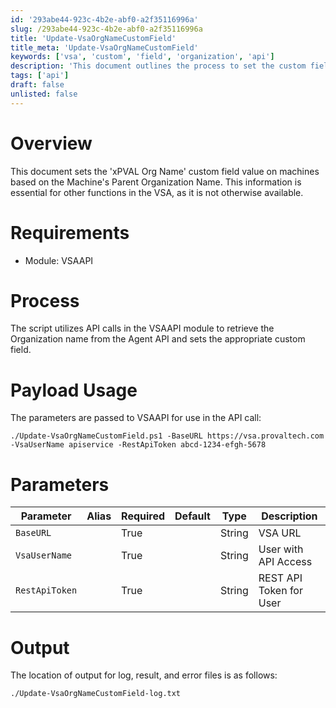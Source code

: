 ```yaml
---
id: '293abe44-923c-4b2e-abf0-a2f35116996a'
slug: /293abe44-923c-4b2e-abf0-a2f35116996a
title: 'Update-VsaOrgNameCustomField'
title_meta: 'Update-VsaOrgNameCustomField'
keywords: ['vsa', 'custom', 'field', 'organization', 'api']
description: 'This document outlines the process to set the custom field value for "xPVAL Org Name" on machines based on the Parent Organization Name using the VSAAPI module. It details the requirements, process, parameters, and output for the script.'
tags: ['api']
draft: false
unlisted: false
---
```


# Overview

This document sets the 'xPVAL Org Name' custom field value on machines based on the Machine's Parent Organization Name. This information is essential for other functions in the VSA, as it is not otherwise available.

# Requirements

- Module: VSAAPI

# Process

The script utilizes API calls in the VSAAPI module to retrieve the Organization name from the Agent API and sets the appropriate custom field.

# Payload Usage

The parameters are passed to VSAAPI for use in the API call:

```
./Update-VsaOrgNameCustomField.ps1 -BaseURL https://vsa.provaltech.com -VsaUserName apiservice -RestApiToken abcd-1234-efgh-5678
```

# Parameters

| Parameter        | Alias | Required | Default | Type   | Description                |
|------------------|-------|----------|---------|--------|----------------------------|
| `BaseURL`       |       | True     |         | String | VSA URL                    |
| `VsaUserName`   |       | True     |         | String | User with API Access       |
| `RestApiToken`  |       | True     |         | String | REST API Token for User    |

# Output

The location of output for log, result, and error files is as follows:

```
./Update-VsaOrgNameCustomField-log.txt
```